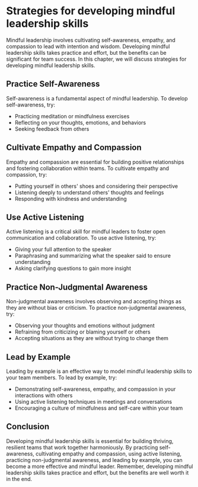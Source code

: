 Strategies for developing mindful leadership skills
================================================================================================

Mindful leadership involves cultivating self-awareness, empathy, and compassion to lead with intention and wisdom. Developing mindful leadership skills takes practice and effort, but the benefits can be significant for team success. In this chapter, we will discuss strategies for developing mindful leadership skills.

Practice Self-Awareness
-----------------------

Self-awareness is a fundamental aspect of mindful leadership. To develop self-awareness, try:

* Practicing meditation or mindfulness exercises
* Reflecting on your thoughts, emotions, and behaviors
* Seeking feedback from others

Cultivate Empathy and Compassion
--------------------------------

Empathy and compassion are essential for building positive relationships and fostering collaboration within teams. To cultivate empathy and compassion, try:

* Putting yourself in others' shoes and considering their perspective
* Listening deeply to understand others' thoughts and feelings
* Responding with kindness and understanding

Use Active Listening
--------------------

Active listening is a critical skill for mindful leaders to foster open communication and collaboration. To use active listening, try:

* Giving your full attention to the speaker
* Paraphrasing and summarizing what the speaker said to ensure understanding
* Asking clarifying questions to gain more insight

Practice Non-Judgmental Awareness
---------------------------------

Non-judgmental awareness involves observing and accepting things as they are without bias or criticism. To practice non-judgmental awareness, try:

* Observing your thoughts and emotions without judgment
* Refraining from criticizing or blaming yourself or others
* Accepting situations as they are without trying to change them

Lead by Example
---------------

Leading by example is an effective way to model mindful leadership skills to your team members. To lead by example, try:

* Demonstrating self-awareness, empathy, and compassion in your interactions with others
* Using active listening techniques in meetings and conversations
* Encouraging a culture of mindfulness and self-care within your team

Conclusion
----------

Developing mindful leadership skills is essential for building thriving, resilient teams that work together harmoniously. By practicing self-awareness, cultivating empathy and compassion, using active listening, practicing non-judgmental awareness, and leading by example, you can become a more effective and mindful leader. Remember, developing mindful leadership skills takes practice and effort, but the benefits are well worth it in the end.
